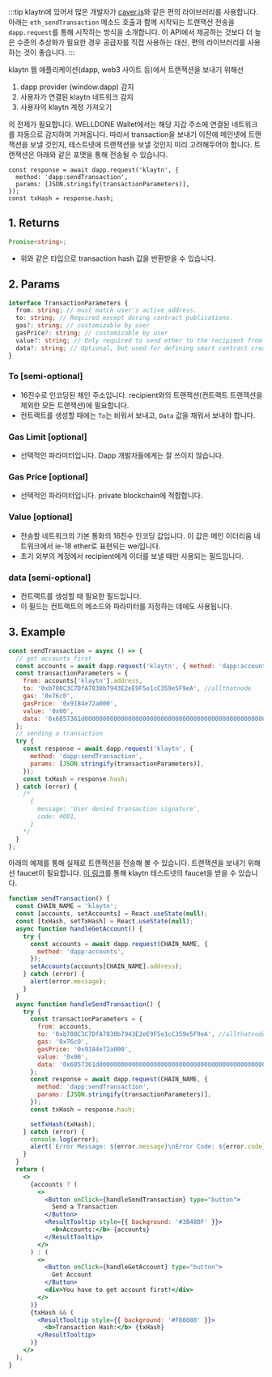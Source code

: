 :::tip
klaytn에 있어서 많은 개발자가 [caver.js](https://ko.docs.klaytn.foundation/dapp/sdk/caver-js/getting-started)와 같은 편의 라이브러리를 사용합니다. 아래는 `eth_sendTransaction` 메소드 호출과 함께 시작되는 트랜잭션 전송을 `dapp.request`를 통해 시작하는 방식을 소개합니다. 이 API에서 제공하는 것보다 더 높은 수준의 추상화가 필요한 경우 공급자를 직접 사용하는 대신, 편의 라이브러리를 사용하는 것이 좋습니다.
:::

klaytn 웹 애플리케이션(dapp, web3 사이트 등)에서 트랜잭션을 보내기 위해선

1. dapp provider (window.dapp) 감지
2. 사용자가 연결된 klaytn 네트워크 감지
3. 사용자의 klaytn 계정 가져오기

의 전제가 필요합니다. WELLDONE Wallet에서는 해당 지갑 주소에 연결된 네트워크를 자동으로 감지하여 가져옵니다. 따라서 transaction을 보내기 이전에 메인넷에 트랜잭션을 보낼 것인지, 테스트넷에 트랜잭션을 보낼 것인지 미리 고려해두어야 합니다. 트랜잭션은 아래와 같은 포맷을 통해 전송될 수 있습니다.

```tsx
const response = await dapp.request('klaytn', {
  method: 'dapp:sendTransaction',
  params: [JSON.stringify(transactionParameters)],
});
const txHash = response.hash;
```

## 1. Returns

```typescript
Promise<string>;
```

- 위와 같은 타입으로 transaction hash 값을 반환받을 수 있습니다.

## 2. Params

```typescript
interface TransactionParameters {
  from: string; // must match user's active address.
  to: string; // Required except during contract publications.
  gas?: string; // customizable by user
  gasPrice?: string; // customizable by user
  value?: string; // Only required to send ether to the recipient from the initiating external account.
  data?: string; // Optional, but used for defining smart contract creation and interaction.
}
```

### To [semi-optional]

- 16진수로 인코딩된 체인 주소입니다. recipient와의 트랜잭션(컨트랙트 트랜잭션을 제외한 모든 트랜잭션)에 필요합니다.
- 컨트랙트를 생성할 때에는 `To`는 비워서 보내고, `Data` 값을 채워서 보내야 합니다.

### Gas Limit [optional]

- 선택적인 파라미터입니다. Dapp 개발자들에게는 잘 쓰이지 않습니다.

### Gas Price [optional]

- 선택적인 파라미터입니다. private blockchain에 적합합니다.

### Value [optional]

- 전송할 네트워크의 기본 통화의 16진수 인코딩 값입니다. 이 값은 메인 이더리움 네트워크에서 ie-18 ether로 표현되는 wei입니다.
- 초기 외부의 계정에서 recipient에게 이더를 보낼 때만 사용되는 필드입니다.

### data [semi-optional]

- 컨트랙트를 생성할 때 필요한 필드입니다.
- 이 필드는 컨트랙트의 메소드와 파라미터를 지정하는 데에도 사용됩니다.

## 3. Example

```javascript
const sendTransaction = async () => {
  // get accounts first
  const accounts = await dapp.request('klaytn', { method: 'dapp:accounts' });
  const transactionParameters = {
    from: accounts['klaytn'].address,
    to: '0xb700C3C7DfA7830b7943E2eE9F5e1cC359e5F9eA', //allthatnode
    gas: '0x76c0',
    gasPrice: '0x9184e72a000',
    value: '0x00',
    data: '0x6057361d000000000000000000000000000000000000000000000000000000000008a198',
  };
  // sending a transaction
  try {
    const response = await dapp.request('klaytn', {
      method: 'dapp:sendTransaction',
      params: [JSON.stringify(transactionParameters)],
    });
    const txHash = response.hash;
  } catch (error) {
    /* 
      {
        message: 'User denied transaction signature',
        code: 4001,
      }
    */
  }
};
```

아래의 예제를 통해 실제로 트랜잭션을 전송해 볼 수 있습니다. 트랜잭션을 보내기 위해선 faucet이 필요합니다. [이 링크](https://baobab.wallet.klaytn.foundation/faucet)를 통해 klaytn 테스트넷의 faucet을 받을 수 있습니다.

```jsx live
function sendTransaction() {
  const CHAIN_NAME = 'klaytn';
  const [accounts, setAccounts] = React.useState(null);
  const [txHash, setTxHash] = React.useState(null);
  async function handleGetAccount() {
    try {
      const accounts = await dapp.request(CHAIN_NAME, {
        method: 'dapp:accounts',
      });
      setAccounts(accounts[CHAIN_NAME].address);
    } catch (error) {
      alert(error.message);
    }
  }
  async function handleSendTransaction() {
    try {
      const transactionParameters = {
        from: accounts,
        to: '0xb700C3C7DfA7830b7943E2eE9F5e1cC359e5F9eA', //allthatnode
        gas: '0x76c0',
        gasPrice: '0x9184e72a000',
        value: '0x00',
        data: '0x6057361d000000000000000000000000000000000000000000000000000000000008a198',
      };
      const response = await dapp.request(CHAIN_NAME, {
        method: 'dapp:sendTransaction',
        params: [JSON.stringify(transactionParameters)],
      });
      const txHash = response.hash;

      setTxHash(txHash);
    } catch (error) {
      console.log(error);
      alert(`Error Message: ${error.message}\nError Code: ${error.code}`);
    }
  }
  return (
    <>
      {accounts ? (
        <>
          <Button onClick={handleSendTransaction} type="button">
            Send a Transaction
          </Button>
          <ResultTooltip style={{ background: '#3B48DF' }}>
            <b>Accounts:</b> {accounts}
          </ResultTooltip>
        </>
      ) : (
        <>
          <Button onClick={handleGetAccount} type="button">
            Get Account
          </Button>
          <div>You have to get account first!</div>
        </>
      )}
      {txHash && (
        <ResultTooltip style={{ background: '#F08080' }}>
          <b>Transaction Hash:</b> {txHash}
        </ResultTooltip>
      )}
    </>
  );
}
```
